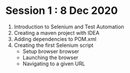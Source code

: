 # Session 1 : 8 Dec 2020 
  1. Introduction to Selenium and Test Automation 
  2. Creating a maven project with IDEA 
  3. Adding dependencies to POM.xml 
  4. Creating the first Selenium script 
        * Setup browser browser  
        * Launching the browser 
        * Navigating to a given URL 
        